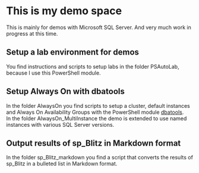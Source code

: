 # This is my demo space

This is mainly for demos with Microsoft SQL Server. And very much work in progress at this time.


## Setup a lab environment for demos

You find instructions and scripts to setup labs in the folder PSAutoLab, because I use this PowerShell module.


## Setup Always On with dbatools

In the folder AlwaysOn you find scripts to setup a cluster, default instances and Always On Availability Groups with the PowerShell module [dbatools](https://dbatools.io/).  
In the folder AlwaysOn_MultiInstance the demo is extended to use named instances with various SQL Server versions.
 

## Output results of sp_Blitz in Markdown format

In the folder sp_Blitz_markdown you find a script that converts the results of sp_Blitz in a bulleted list in Markdown format.


